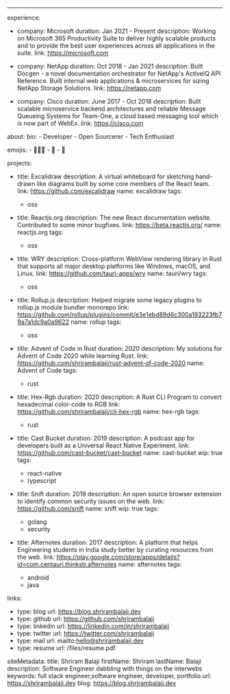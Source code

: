 ---
experience:
  - company: Microsoft
    duration: Jan 2021 - Present
    description: Working on Microsoft 365 Productivity Suite to deliver highly scalable products and to provide the best user experiences across all applications in the suite.
    link: https://microsoft.com

  - company: NetApp
    duration: Oct 2018 - Jan 2021
    description: Built Docgen - a novel documentation orchestrator for NetApp's ActiveIQ API Reference. Built internal web applications & microservices for sizing NetApp Storage Solutions.
    link: https://netapp.com

  - company: Cisco
    duration: June 2017 - Oct 2018
    description: Built scalable microservice backend architectures and reliable Message Queueing Systems for Team-One, a cloud based messaging tool which is now part of WebEx.
    link: https://cisco.com

about:
  bio:
    - Developer
    - Open Sourcerer
    - Tech Enthusiast

  emojis:
    - 👨🏽‍💻
    - 🤩
    - 🤖

projects:
  - title: Excalidraw
    description: A virtual whiteboard for sketching hand-drawn like diagrams built by some core members of the React team.
    link: https://github.com/excalidraw
    name: excalidraw
    tags:
      - oss

  - title: Reactjs.org
    description: The new React documentation website. Contributed to some minor bugfixes.
    link: https://beta.reactjs.org/
    name: reactjs.org
    tags:
      - oss

  - title: WRY
    description: Cross-platform WebView rendering library in Rust that supports all major desktop platforms like Windows, macOS, and Linux.
    link: https://github.com/tauri-apps/wry
    name: tauri/wry
    tags:
      - oss

  - title: Rollup.js
    description: ​Helped migrate some legacy plugins to rollup.js module bundler monorepo
    link: https://github.com/rollup/plugins/commit/e3e1ebd89d6c300a193223fb79a7a1dc9a0a9622
    name: rollup
    tags:
      - oss

  - title: Advent of Code in Rust
    duration: 2020
    description: My solutions for Advent of Code 2020 while learning Rust.
    link: https://github.com/shrirambalaji/rust-advent-of-code-2020
    name: Advent of Code
    tags:
      - rust

  - title: Hex-Rgb
    duration: 2020
    description: A Rust CLI Program to convert hexadecimal color-code to RGB
    link: https://github.com/shrirambalaji/cli-hex-rgb
    name: hex-rgb
    tags:
      - rust

  - title: Cast Bucket
    duration: 2019
    description: A podcast app for developers built as a Universal React Native Experiment.
    link: https://github.com/cast-bucket/cast-bucket
    name: cast-bucket
    wip: true
    tags:
      - react-native
      - typescript

  - title: Snift
    duration: 2019
    description: An open source browser extension to identify common security issues on the web.
    link: https://github.com/snift
    name: snift
    wip: true
    tags:
      - golang
      - security

  - title: Afternotes
    duration: 2017
    description: A platform that helps Engineering students in India study better by curating resources from the web.
    link: https://play.google.com/store/apps/details?id=com.centauri.thinkstr.afternotes
    name: afternotes
    tags:
      - android
      - java

links:
- type: blog
  url: https://blog.shrirambalaji.dev
- type: github
  url: https://github.com/shrirambalaji
- type: linkedin
  url: https://linkedin.com/in/shrirambalaji
- type: twitter
  url: https://twitter.com/shrirambalaji
- type: mail
  url: mailto:hello@shrirambalaji.dev
- type: resume
  url: /files/resume.pdf

siteMetadata:
  title: Shriram Balaji
  firstName: Shriram
  lastName: Balaji
  description: Software Engineer dabbling with things on the interwebs
  keywords: full stack engineer,software engineer, developer, portfolio
  url: https://shrirambalaji.dev
  blog: https://blog.shrirambalaji.dev
